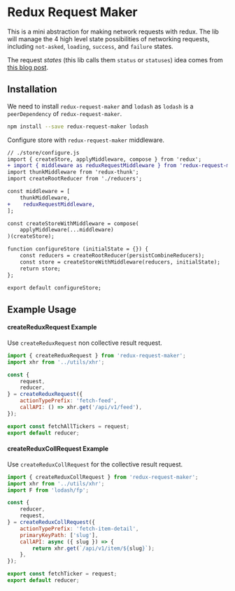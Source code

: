 # Redux Request Maker

This is a mini abstraction for making network requests with redux. The lib will manage the 4 high level state possibilities of networking requests, including `not-asked`, `loading`, `success`, and `failure` states.

The request *states* (this lib calls them `status` or `statuses`) idea comes from [this blog post](http://blog.jenkster.com/2016/06/how-elm-slays-a-ui-antipattern.html).

## Installation

We need to install `redux-request-maker` and `lodash` as `lodash` is a `peerDependency` of `redux-request-maker`.

```bash
npm install --save redux-request-maker lodash
```

Configure store with `redux-request-maker` middleware.

```diff
// ./store/configure.js
import { createStore, applyMiddleware, compose } from 'redux';
+ import { middleware as reduxRequestMiddleware } from 'redux-request-maker';
import thunkMiddleware from 'redux-thunk';
import createRootReducer from './reducers';

const middleware = [
    thunkMiddleware,
+    reduxRequestMiddleware,
];

const createStoreWithMiddleware = compose(
    applyMiddleware(...middleware)
)(createStore);

function configureStore (initialState = {}) {
    const reducers = createRootReducer(persistCombineReducers);
    const store = createStoreWithMiddleware(reducers, initialState);
    return store;
};

export default configureStore;
```

## Example Usage

#### createReduxRequest Example

Use `createReduxRequest` non collective result request.

```js
import { createReduxRequest } from 'redux-request-maker';
import xhr from '../utils/xhr';

const {
    request,
    reducer,
} = createReduxRequest({
    actionTypePrefix: 'fetch-feed',
    callAPI: () => xhr.get('/api/v1/feed'),
});

export const fetchAllTickers = request;
export default reducer;
```

#### createReduxCollRequest Example

Use `createReduxCollRequest` for the collective result request.

```js
import { createReduxCollRequest } from 'redux-request-maker';
import xhr from '../utils/xhr';
import F from 'lodash/fp';

const {
    reducer,
    request,
} = createReduxCollRequest({
    actionTypePrefix: 'fetch-item-detail',
    primaryKeyPath: ['slug'],
    callAPI: async ({ slug }) => {
        return xhr.get(`/api/v1/item/${slug}`);
    },
});

export const fetchTicker = request;
export default reducer;
```




